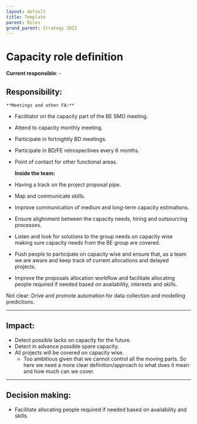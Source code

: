 ```yaml
---
layout: default
title: Template
parent: Roles
grand_parent: Strategy 2021
---
```


# Capacity role definition

**Current responsible**: -

## Responsibility:
    **Meetings and other FA:**
- Facilitator on the capacity part of the BE SMO meeting.
- Attend to capacity monthly meeting.
- Participate in fortnightly BD meetings.
- Participate in BD/FE retrospectives every 6 months.
- Point of contact for other functional areas.

    **Inside the team:**
- Having a track on the project proposal pipe.
- Map and communicate skills.
- Improve communication of medium and long-term capacity estimations.
- Ensure alighnment between the capacity needs, hiring and outsourcing processes.
- Listen and look for solutions to the group needs on capacity wise making sure capacity needs from the BE group are covered.
- Push people to participate on capacity wise and ensure that, as a team we are aware and keep track of current allocations and delayed projects.
- Improve the proposals allocation workflow and facilitate allocating people required if needed based on availability, interests and skills. 

Not clear:
Drive and promote automation for data collection and modelling predictions.
***


## Impact:
- Detect possible lacks on capacity for the future.
- Detect in advance possible spare capacity.
- All projects will be covered on capacity wise.
	- Too ambitious given that we cannot control all the moving parts. So here we need a more clear definition/approach to what does it mean and how much can we cover.
***

## Decision making:
- Facilitate allocating people required if needed based on availability and skills.

